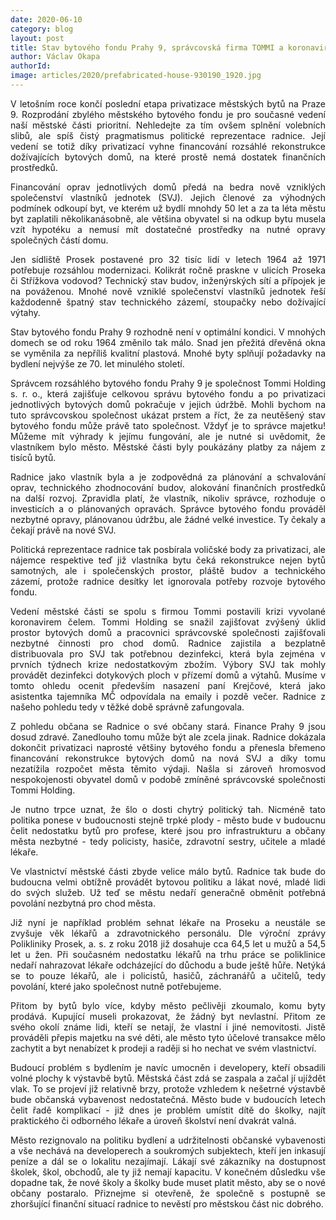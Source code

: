 ```yaml
---
date: 2020-06-10
category: blog
layout: post
title: Stav bytového fondu Prahy 9, správcovská firma TOMMI a koronavirus
author: Václav Okapa
authorId: 
image: articles/2020/prefabricated-house-930190_1920.jpg
---
```


<p style='text-align: justify;'>
V letošním roce končí poslední etapa privatizace městských bytů na Praze 9. Rozprodání zbylého městského bytového fondu je pro současné vedení naší městské části prioritní. Nehledejte za tím ovšem splnění volebních slibů, ale spíš čistý pragmatismus politické reprezentace radnice. Její vedení se totiž díky privatizací vyhne financování rozsáhlé rekonstrukce dožívajících bytových domů, na které prostě nemá dostatek finančních prostředků. 
</p><p style='text-align: justify;'>
Financování oprav jednotlivých domů předá na bedra nově vzniklých společenství vlastníků jednotek (SVJ). Jejich členové za výhodných podmínek odkoupí byt, ve kterém už bydlí mnohdy 50 let a za ta léta městu byt zaplatili několikanásobně, ale většina obyvatel si na odkup bytu musela vzít hypotéku a nemusí mít dostatečné prostředky na nutné opravy společných částí domu.
</p><p style='text-align: justify;'>
Jen sídliště Prosek postavené pro 32 tisíc lidí v letech 1964 až 1971 potřebuje rozsáhlou modernizaci. Kolikrát ročně praskne v ulicích Proseka či Střížkova vodovod? Technický stav budov, inženýrských sítí a přípojek je na pováženou. Mnohé nově vzniklé společenství vlastníků jednotek řeší každodenně špatný stav technického zázemí, stoupačky nebo dožívající výtahy. 
</p><p style='text-align: justify;'>
Stav bytového fondu Prahy 9 rozhodně není v optimální kondici. V mnohých domech se od roku 1964 změnilo tak málo. Snad jen přežitá dřevěná okna se vyměnila za nepříliš kvalitní plastová. Mnohé byty splňují požadavky na bydlení nejvýše ze 70. let minulého století. 
</p><p style='text-align: justify;'>
Správcem rozsáhlého bytového fondu Prahy 9 je společnost Tommi Holding s. r. o., která zajišťuje celkovou správu bytového fondu a po privatizaci jednotlivých bytových domů pokračuje v jejich údržbě. Mohli bychom na tuto správcovskou společnost ukázat prstem a říct, že za neutěšený stav bytového fondu může právě tato společnost. Vždyť je to správce majetku! Můžeme mít výhrady k jejímu fungování, ale je nutné si uvědomit, že vlastníkem bylo město. Městské části byly poukázány platby za nájem z tisíců bytů. 
</p><p style='text-align: justify;'>
Radnice jako vlastník byla a je zodpovědná za plánování a schvalování oprav, technického zhodnocování budov, alokování finančních prostředků na další rozvoj. Zpravidla platí, že vlastník, nikoliv správce, rozhoduje o investicích a o  plánovaných opravách. Správce bytového fondu prováděl nezbytné opravy, plánovanou údržbu, ale žádné velké investice. Ty čekaly a čekají právě na nové SVJ. 
</p><p style='text-align: justify;'>
Politická reprezentace radnice tak posbírala voličské body za privatizaci, ale nájemce respektive teď již vlastníka bytu čeká rekonstrukce nejen bytů samotných, ale i společenských prostor, pláště budov a technického zázemí, protože radnice desítky let ignorovala potřeby rozvoje bytového fondu. 
</p><p style='text-align: justify;'>
Vedení městské části se spolu s firmou Tommi postavili krizi vyvolané koronavirem čelem. Tommi Holding se snažil zajišťovat zvýšený úklid prostor bytových domů a pracovnici správcovské společnosti zajišťovali nezbytné činnosti pro chod domů. Radnice zajistila a bezplatně distribuovala pro SVJ tak potřebnou dezinfekci, která byla zejména v prvních týdnech krize nedostatkovým zbožím. Výbory SVJ tak mohly provádět dezinfekci dotykových ploch v přízemí domů a výtahů. Musíme v tomto ohledu ocenit především nasazení paní Krejčové, která jako asistentka tajemníka MČ odpovídala na emaily i pozdě večer. Radnice z našeho pohledu tedy v těžké době správně zafungovala. 
</p><p style='text-align: justify;'>
Z pohledu občana se Radnice o své občany stará. Finance Prahy 9 jsou dosud zdravé. Zanedlouho tomu může být ale zcela jinak. Radnice dokázala dokončit privatizaci naprosté většiny bytového fondu  a přenesla břemeno financování rekonstrukce bytových domů na nová SVJ a díky tomu nezatížila rozpočet města těmito výdaji. Našla si zároveň hromosvod nespokojenosti obyvatel domů v podobě zmíněné správcovské společnosti Tommi Holding. 
</p><p style='text-align: justify;'>
Je nutno trpce uznat, že šlo o dosti chytrý politický tah. Nicméně tato politika ponese v budoucnosti stejně trpké plody - město bude v budoucnu čelit nedostatku bytů pro profese, které jsou pro infrastrukturu a občany města nezbytné - tedy policisty, hasiče, zdravotní sestry, učitele a mladé lékaře. 
</p><p style='text-align: justify;'>
Ve vlastnictví městské části zbyde velice málo bytů.  Radnice tak bude do budoucna velmi obtížně provádět bytovou politiku a lákat nové, mladé lidi do svých služeb. Už teď se městu nedaří generačně obměnit potřebná povolání nezbytná pro chod města. 
</p><p style='text-align: justify;'>
Již nyní je například problém sehnat lékaře na Proseku a neustále se zvyšuje věk lékařů a zdravotnického personálu. Dle výroční zprávy Polikliniky Prosek, a. s. z roku 2018 již dosahuje cca 64,5 let u mužů a 54,5 let u žen. Při současném nedostatku lékařů na trhu práce se poliklinice nedaří nahrazovat lékaře odcházející do důchodu a bude ještě hůře. Netýká se to pouze lékařů, ale i policistů, hasičů, záchranářů a učitelů, tedy povolání, které jako společnost nutně potřebujeme.  
</p><p style='text-align: justify;'>
Přitom by bytů bylo více, kdyby město pečlivěji zkoumalo, komu byty prodává. Kupující museli prokazovat, že žádný byt nevlastní. Přitom ze svého okolí známe lidi, kteří se netají, že vlastní i jiné nemovitosti. Jistě prováděli přepis majetku na své děti, ale město tyto účelové transakce mělo zachytit a byt nenabízet k prodeji a raději si ho nechat ve svém vlastnictví.
</p><p style='text-align: justify;'>
Budoucí problém s bydlením je navíc umocněn i developery, kteří obsadili volné plochy k výstavbě bytů. Městská část zdá se zaspala a začal jí ujíždět vlak. To se projeví již relativně brzy, protože vzhledem k nešetrné výstavbě bude občanská vybavenost nedostatečná. Město bude v budoucích letech čelit řadě komplikací - již dnes je problém umístit dítě do školky, najít praktického či odborného lékaře a úroveň školství není dvakrát valná. 
</p><p style='text-align: justify;'>
Město rezignovalo na politiku bydlení a udržitelnosti občanské vybavenosti a vše nechává na developerech a soukromých subjektech, kteří jen inkasují peníze a dál se o lokalitu nezajímají. Lákají své zákazníky na dostupnost školek, škol, obchodů, ale ty již nemají kapacitu. V konečném důsledku vše dopadne tak, že nové školy a školky bude muset platit město, aby se o nové občany postaralo. Přiznejme si otevřeně, že společně s postupně se zhoršující finanční situací radnice  to nevěstí pro městskou část nic dobrého.</p>
